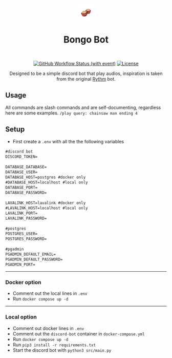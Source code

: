 <div align="center">
<img src="logo.png" style="max-width:10%;">

# Bongo Bot
<br>

[![GitHub Workflow Status (with event)](https://img.shields.io/github/actions/workflow/status/Redhawk18/Bongo-Bot/.github%2Fworkflows%2Fdocker.yml)](https://github.com/Redhawk18/Bongo-Bot/pkgs/container/bongo-bot)
[![License](https://img.shields.io/github/license/Redhawk18/Bongo-Bot)](https://github.com/Redhawk18/Bongo-Bot/blob/main/LICENSE)

Designed to be a simple discord bot that play audios, inspiration is taken from the original [Rythm](https://rythm.fm/) bot.
</div>

## Usage
All commands are slash commands and are self-documenting, regardless here are some examples. 
`/play query: chainsaw man ending 4`

## Setup
* First create a `.env` with all the the following variables
```
#discord bot
DISCORD_TOKEN=

DATABASE_DATABASE=
DATABASE_USER=
DATABASE_HOST=postgres #docker only
#DATABASE_HOST=localhost #local only
DATABASE_PORT=
DATABASE_PASSWORD=

LAVALINK_HOST=lavalink #docker only
#LAVALINK_HOST=localhost #local only
LAVALINK_PORT=
LAVALINK_PASSWORD=

#postgres
POSTGRES_USER=
POSTGRES_PASSWORD=

#pgadmin
PGADMIN_DEFAULT_EMAIL=
PGADMIN_DEFAULT_PASSWORD=
PGADMIN_PORT=
```

---
### Docker option

* Comment out the local lines in `.env` 
* Run `docker compose up -d`

---
### Local option

* Comment out docker lines in `.env`
* Comment out the `discord-bot` container in `docker-compose.yml`
* Run `docker compose up -d`
* Run `pip3 install -r requirements.txt`
* Start the discord bot with `python3 src/main.py`


